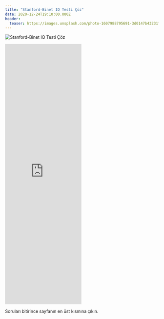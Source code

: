 ```yaml
---
title: "Stanford-Binet IQ Testi Çöz"
date: 2020-12-24T19:10:00.000Z
header:
  teaser: https://images.unsplash.com/photo-1607988795691-3d0147b43231?ixid=MXwxMjA3fDB8MHxwaG90by1wYWdlfHx8fGVufDB8fHw%3D&ixlib=rb-1.2.1&auto=format&fit=crop&w=1350&q=80
---
```

![Stanford-Binet IQ Testi Çöz](https://images.unsplash.com/photo-1607988795691-3d0147b43231?ixid=MXwxMjA3fDB8MHxwaG90by1wYWdlfHx8fGVufDB8fHw%3D&ixlib=rb-1.2.1&auto=format&fit=crop&w=1350&q=80)
<iframe src="https://docs.google.com/forms/d/e/1FAIpQLScgOG_tgLBxMPu42asoMy_fVB_mpzNF_SVfirw6AtR2ZGnOwQ/viewform?embedded=true" width="250" height="850" frameborder="0" marginheight="0" marginwidth="0">Stanford-Binet IQ Testi İle Zekanızı Ölçün</iframe>

Soruları bitirince sayfanın en üst kısmına çıkın.
